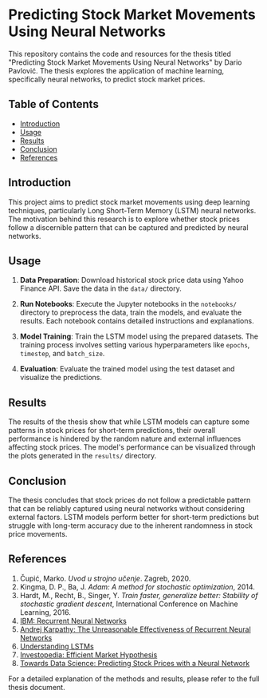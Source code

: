 # Predicting Stock Market Movements Using Neural Networks

This repository contains the code and resources for the thesis titled "Predicting Stock Market Movements Using Neural Networks" by Dario Pavlović. The thesis explores the application of machine learning, specifically neural networks, to predict stock market prices.

## Table of Contents

- [Introduction](#introduction)
- [Usage](#usage)
- [Results](#results)
- [Conclusion](#conclusion)
- [References](#references)

## Introduction

This project aims to predict stock market movements using deep learning techniques, particularly Long Short-Term Memory (LSTM) neural networks. The motivation behind this research is to explore whether stock prices follow a discernible pattern that can be captured and predicted by neural networks.

## Usage

1. **Data Preparation**: Download historical stock price data using Yahoo Finance API. Save the data in the `data/` directory.
   
2. **Run Notebooks**: Execute the Jupyter notebooks in the `notebooks/` directory to preprocess the data, train the models, and evaluate the results. Each notebook contains detailed instructions and explanations.

3. **Model Training**: Train the LSTM model using the prepared datasets. The training process involves setting various hyperparameters like `epochs`, `timestep`, and `batch_size`.

4. **Evaluation**: Evaluate the trained model using the test dataset and visualize the predictions.

## Results

The results of the thesis show that while LSTM models can capture some patterns in stock prices for short-term predictions, their overall performance is hindered by the random nature and external influences affecting stock prices. The model's performance can be visualized through the plots generated in the `results/` directory.

## Conclusion

The thesis concludes that stock prices do not follow a predictable pattern that can be reliably captured using neural networks without considering external factors. LSTM models perform better for short-term predictions but struggle with long-term accuracy due to the inherent randomness in stock price movements.

## References

1. Čupić, Marko. *Uvod u strojno učenje*. Zagreb, 2020.
2. Kingma, D. P., Ba, J. *Adam: A method for stochastic optimization*, 2014.
3. Hardt, M., Recht, B., Singer, Y. *Train faster, generalize better: Stability of stochastic gradient descent*, International Conference on Machine Learning, 2016.
4. [IBM: Recurrent Neural Networks](https://www.ibm.com/cloud/learn/recurrent-neural-networks)
5. [Andrej Karpathy: The Unreasonable Effectiveness of Recurrent Neural Networks](http://karpathy.github.io/2015/05/21/rnn-effectiveness/)
6. [Understanding LSTMs](http://colah.github.io/posts/2015-08-Understanding-LSTMs/)
7. [Investopedia: Efficient Market Hypothesis](https://www.investopedia.com/terms/e/efficientmarkethypothesis.asp)
8. [Towards Data Science: Predicting Stock Prices with a Neural Network](https://towardsdatascience.com/is-it-possible-to-predict-stock-prices-with-a-neural-network-d750af3de50b)

For a detailed explanation of the methods and results, please refer to the full thesis document.
